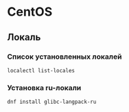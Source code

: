 # CentOS

## Локаль

### Список установленных локалей

```shell
localectl list-locales
```

### Установка ru-локали

```shell
dnf install glibc-langpack-ru
```
